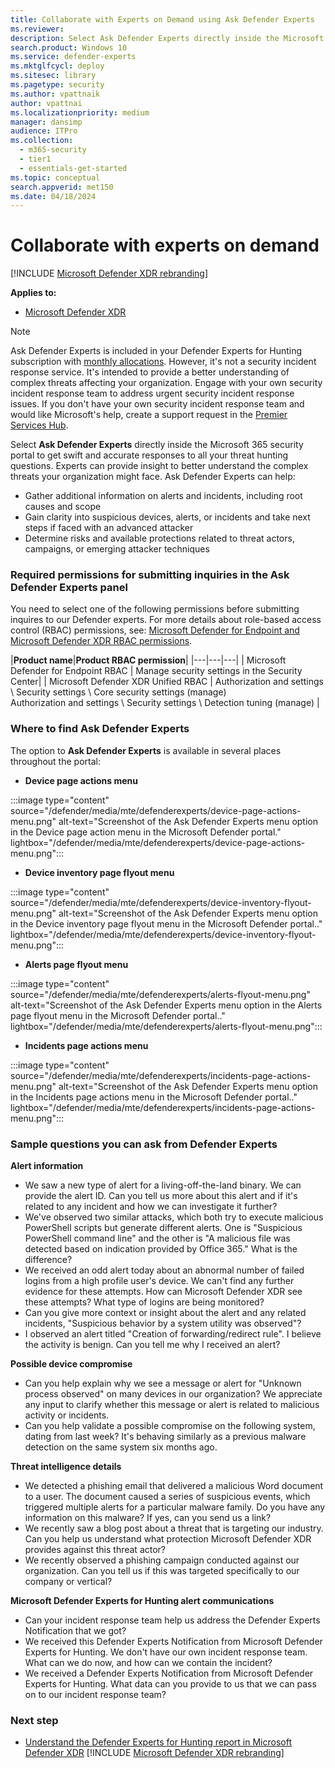 ```yaml
---
title: Collaborate with Experts on Demand using Ask Defender Experts
ms.reviewer:
description: Select Ask Defender Experts directly inside the Microsoft Defender security portal to get swift and accurate responses to all your threat hunting questions.
search.product: Windows 10
ms.service: defender-experts
ms.mktglfcycl: deploy
ms.sitesec: library
ms.pagetype: security
ms.author: vpattnaik
author: vpattnai
ms.localizationpriority: medium
manager: dansimp
audience: ITPro
ms.collection:
  - m365-security
  - tier1
  - essentials-get-started
ms.topic: conceptual
search.appverid: met150
ms.date: 04/18/2024
---
```


# Collaborate with experts on demand

[!INCLUDE [Microsoft Defender XDR rebranding](../includes/microsoft-defender.md)]

**Applies to:**

- [Microsoft Defender XDR](https://go.microsoft.com/fwlink/?linkid=2118804)

> [!NOTE]
> Ask Defender Experts is included in your Defender Experts for Hunting subscription with [monthly allocations](/microsoft-365/security/defender/before-you-begin-defender-experts#eligibility-and-licensing). However, it's not a security incident response service. It's intended to provide a better understanding of complex threats affecting your organization. Engage with your own security incident response team to address urgent security incident response issues. If you don't have your own security incident response team and would like Microsoft's help, create a support request in the [Premier Services Hub](/services-hub/).

Select **Ask Defender Experts** directly inside the Microsoft 365 security portal to get swift and accurate responses to all your threat hunting questions. Experts can provide insight to better understand the complex threats your organization might face. Ask Defender Experts can help:

- Gather additional information on alerts and incidents, including root causes and scope
- Gain clarity into suspicious devices, alerts, or incidents and take next steps if faced with an advanced attacker
- Determine risks and available protections related to threat actors, campaigns, or emerging attacker techniques

### Required permissions for submitting inquiries in the Ask Defender Experts panel

You need to select one of the following permissions before submitting inquires to our Defender experts. For more details about role-based access control (RBAC) permissions, see: [Microsoft Defender for Endpoint and Microsoft Defender XDR RBAC permissions](/microsoft-365/security/defender/compare-rbac-roles#map-defender-for-endpoint-and-defender-vulnerability-management-permissions-to-the-microsoft-defender-xdr-rbac-permissions).

|**Product name**|**Product RBAC permission**|
|---|---|---|
| Microsoft Defender for Endpoint RBAC | Manage security settings in the Security Center|
| Microsoft Defender XDR Unified RBAC | Authorization and settings \ Security settings \ Core security settings (manage)</br>Authorization and settings \ Security settings \ Detection tuning (manage) |

### Where to find Ask Defender Experts

The option to **Ask Defender Experts** is available in several places throughout the portal:

- **Device page actions menu**

:::image type="content" source="/defender/media/mte/defenderexperts/device-page-actions-menu.png" alt-text="Screenshot of the Ask Defender Experts menu option in the Device page action menu in the Microsoft Defender portal." lightbox="/defender/media/mte/defenderexperts/device-page-actions-menu.png":::

- **Device inventory page flyout menu**

:::image type="content" source="/defender/media/mte/defenderexperts/device-inventory-flyout-menu.png" alt-text="Screenshot of the Ask Defender Experts menu option in the Device inventory page flyout menu in the Microsoft Defender portal.." lightbox="/defender/media/mte/defenderexperts/device-inventory-flyout-menu.png":::

- **Alerts page flyout menu**

:::image type="content" source="/defender/media/mte/defenderexperts/alerts-flyout-menu.png" alt-text="Screenshot of the Ask Defender Experts menu option in the Alerts page flyout menu in the Microsoft Defender portal.." lightbox="/defender/media/mte/defenderexperts/alerts-flyout-menu.png":::

- **Incidents page actions menu**

:::image type="content" source="/defender/media/mte/defenderexperts/incidents-page-actions-menu.png" alt-text="Screenshot of the Ask Defender Experts menu option in the Incidents page actions menu in the Microsoft Defender portal.." lightbox="/defender/media/mte/defenderexperts/incidents-page-actions-menu.png":::

### Sample questions you can ask from Defender Experts

**Alert information**

- We saw a new type of alert for a living-off-the-land binary. We can provide the alert ID. Can you tell us more about this alert and if it's related to any incident and how we can investigate it further?
- We've observed two similar attacks, which both try to execute malicious PowerShell scripts but generate different alerts. One is "Suspicious PowerShell command line" and the other is "A malicious file was detected based on indication provided by Office 365." What is the difference?
- We received an odd alert today about an abnormal number of failed logins from a high profile user's device. We can't find any further evidence for these attempts. How can Microsoft Defender XDR see these attempts? What type of logins are being monitored?
- Can you give more context or insight about the alert and any related incidents, "Suspicious behavior by a system utility was observed"?
- I observed an alert titled "Creation of forwarding/redirect rule". I believe the activity is benign. Can you tell me why I received an alert?

**Possible device compromise**

- Can you help explain why we see a message or alert for "Unknown process observed" on many devices in our organization? We appreciate any input to clarify whether this message or alert is related to malicious activity or incidents.
- Can you help validate a possible compromise on the following system, dating from last week? It's behaving similarly as a previous malware detection on the same system six months ago.

**Threat intelligence details**

- We detected a phishing email that delivered a malicious Word document to a user. The document caused a series of suspicious events, which triggered multiple alerts for a particular malware family. Do you have any information on this malware? If yes, can you send us a link?
- We recently saw a blog post about a threat that is targeting our industry. Can you help us understand what protection Microsoft Defender XDR provides against this threat actor?
- We recently observed a phishing campaign conducted against our organization. Can you tell us if this was targeted specifically to our company or vertical?

**Microsoft Defender Experts for Hunting alert communications**

- Can your incident response team help us address the Defender Experts Notification that we got?
- We received this Defender Experts Notification from Microsoft Defender Experts for Hunting. We don't have our own incident response team. What can we do now, and how can we contain the incident?
- We received a Defender Experts Notification from Microsoft Defender Experts for Hunting. What data can you provide to us that we can pass on to our incident response team?

### Next step

- [Understand the Defender Experts for Hunting report in Microsoft Defender XDR](defender-experts-report.md)
[!INCLUDE [Microsoft Defender XDR rebranding](../includes/defender-m3d-techcommunity.md)]